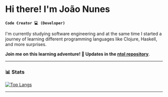 # Hi there! I'm João Nunes
**`Code Creator 💻 (Developer)`**

I'm currently studying software engineering and at the same time I started a journey of learning different programming languages like Clojure, Haskell, and more surprises. <p>**Join me on this learning adventure! 🚀 Updates in the [**ntol repository**](https://github.com/JoaoAlexNunes/ntol)**.</p> 

---

### 📊 Stats
[![Top Langs](https://github-readme-stats.vercel.app/api/top-langs/?username=JoaoAlexNunes&show_icons=true&theme=react&card_width=475)](https://github.com/anuraghazra/github-readme-stats)

---

